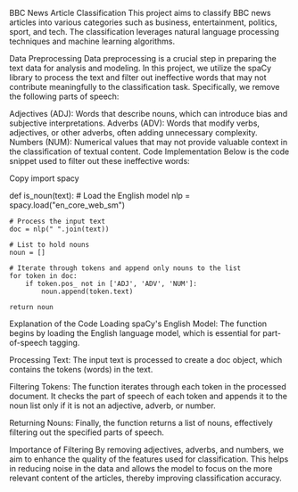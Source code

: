 BBC News Article Classification
This project aims to classify BBC news articles into various categories such as business, entertainment, politics, sport, and tech. The classification leverages natural language processing techniques and machine learning algorithms.

Data Preprocessing
Data preprocessing is a crucial step in preparing the text data for analysis and modeling. In this project, we utilize the spaCy library to process the text and filter out ineffective words that may not contribute meaningfully to the classification task. Specifically, we remove the following parts of speech:

Adjectives (ADJ): Words that describe nouns, which can introduce bias and subjective interpretations.
Adverbs (ADV): Words that modify verbs, adjectives, or other adverbs, often adding unnecessary complexity.
Numbers (NUM): Numerical values that may not provide valuable context in the classification of textual content.
Code Implementation
Below is the code snippet used to filter out these ineffective words:

Copy
import spacy

def is_noun(text):
    # Load the English model
    nlp = spacy.load("en_core_web_sm")
    
    # Process the input text
    doc = nlp(" ".join(text))
    
    # List to hold nouns
    noun = []
    
    # Iterate through tokens and append only nouns to the list
    for token in doc:
        if token.pos_ not in ['ADJ', 'ADV', 'NUM']:
            noun.append(token.text)
    
    return noun
Explanation of the Code
Loading spaCy's English Model: The function begins by loading the English language model, which is essential for part-of-speech tagging.

Processing Text: The input text is processed to create a doc object, which contains the tokens (words) in the text.

Filtering Tokens: The function iterates through each token in the processed document. It checks the part of speech of each token and appends it to the noun list only if it is not an adjective, adverb, or number.

Returning Nouns: Finally, the function returns a list of nouns, effectively filtering out the specified parts of speech.

Importance of Filtering
By removing adjectives, adverbs, and numbers, we aim to enhance the quality of the features used for classification. This helps in reducing noise in the data and allows the model to focus on the more relevant content of the articles, thereby improving classification accuracy.